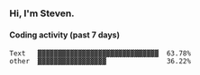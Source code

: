 ### Hi, I'm Steven.

#### Coding activity (past 7 days)
```
Text   ▓▓▓▓▓▓▓▓▓▓▓▓▓▓▓▓▓▓▓▓▓▓▓▓▓▓▓▓▓▓  63.78%
other  ▓▓▓▓▓▓▓▓▓▓▓▓▓▓▓▓▓               36.22%
```
